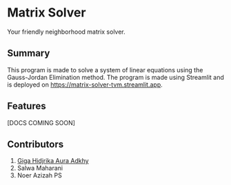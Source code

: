 # Matrix Solver
Your friendly neighborhood matrix solver.

## Summary
This program is made to solve a system of linear equations using the Gauss-Jordan Elimination method. The program is made using Streamlit and is deployed on https://matrix-solver-tvm.streamlit.app.

## Features
[DOCS COMING SOON]

## Contributors
1. [Giga Hidjrika Aura Adkhy](www.github.com/gigahidjrika)
2. Salwa Maharani
3. Noer Azizah PS